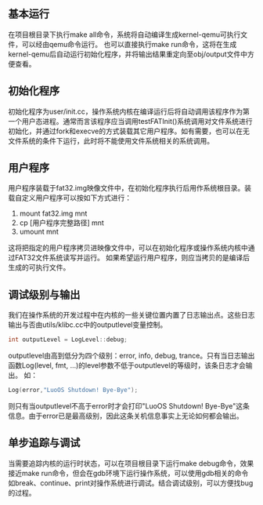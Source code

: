 ## 基本运行

在项目根目录下执行make all命令，系统将自动编译生成kernel-qemu可执行文件，可以经由qemu命令运行。
也可以直接执行make run命令，这将在生成kernel-qemu后自动运行初始化程序，并将输出结果重定向至obj/output文件中方便查看。

## 初始化程序

初始化程序为user/init.cc，操作系统内核在编译运行后将自动调用该程序作为第一个用户态进程。通常而言该程序应当调用testFATInit()系统调用对文件系统进行初始化，并通过fork和execve的方式装载其它用户程序。如有需要，也可以在无文件系统的条件下运行，此时将不能使用文件系统相关的系统调用。

## 用户程序

用户程序装载于fat32.img映像文件中，在初始化程序执行后用作系统根目录。装载自定义用户程序可以按如下方式进行：
1. mount fat32.img mnt
2. cp [用户程序完整路径] mnt
3. umount mnt

这将把指定的用户程序拷贝进映像文件中，可以在初始化程序或操作系统内核中通过FAT32文件系统读写并运行。
如果希望运行用户程序，则应当拷贝的是编译后生成的可执行文件。

## 调试级别与输出

我们在操作系统的开发过程中在内核的一些关键位置内置了日志输出点。这些日志输出与否由utils/klibc.cc中的outputlevel变量控制。
```c
int outputLevel = LogLevel::debug;
```
outputlevel由高到低分为四个级别：error, info, debug, trance。只有当日志输出函数Log(level, fmt, ...)的level参数不低于outputlevel的等级时，该条日志才会输出。
如：
```c
Log(error,"LuoOS Shutdown! Bye-Bye");
```
则只有当outputlevel不高于error时才会打印"LuoOS Shutdown! Bye-Bye"这条信息。由于error已是最高级别，因此这条关机信息事实上无论如何都会输出。

## 单步追踪与调试

当需要追踪内核的运行时状态，可以在项目根目录下运行make debug命令，效果接近make run命令，但会在gdb环境下运行操作系统，可以使用gdb相关的命令如break、continue、print对操作系统进行调试。结合调试级别，可以方便找bug的过程。